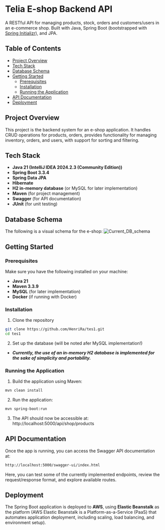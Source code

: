 # Telia E-shop Backend API

A RESTful API for managing products, stock, orders and customers/users in an e-commerce shop. Built with Java, Spring Boot (bootstrapped with [Spring Initializr](https://start.spring.io/)), and JPA.


## Table of Contents

- [Project Overview](#project-overview)
- [Tech Stack](#tech-stack)
- [Database Schema](#database-schema)
- [Getting Started](#getting-started)
  - [Prerequisites](#prerequisites)
  - [Installation](#installation)
  - [Running the Application](#running-the-application)
- [API Documentation](#api-documentation)
- [Deployment](#deployment)

## Project Overview

This project is the backend system for an e-shop application. It handles CRUD operations for products, orders, provides functionality for managing inventory, orders, and users, with support for sorting and filtering.

## Tech Stack

- **Java 21 (IntelliJ IDEA 2024.2.3 (Community Edition))**
- **Spring Boot 3.3.4**
- **Spring Data JPA**
- **Hibernate**
- **H2 in-memory database** (or MySQL for later implementation)
- **Maven** (for project management)
- **Swagger** (for API documentation)
- **JUnit** (for unit testing)

## Database Schema

The following is a visual schema for the e-shop:
![Current_DB_schema](https://github.com/user-attachments/assets/54a7e9e0-fc35-4f53-ac1d-ebe3fc54fa23)

## Getting Started
### Prerequisites
Make sure you have the following installed on your machine:
- **Java 21**
- **Maven 3.3.9**
- **MySQL** (for later implementation)
- **Docker** (if running with Docker)

### Installation
1. Clone the repository
```bash
git clone https://github.com/HenriRa/tes1.git
cd tes1 
```
2. Set up the database (will be noted afer MySQL implementation!)
- ***Currently, the use of an in-memory H2 database is implemented for the sake of simplicity and portability.***
 
### Running the Application
1. Build the application using Maven:
```bash
mvn clean install
```
2. Run the application:
```bash
mvn spring-boot:run
```
3. The API should now be accessible at: http://localhost:5000/api/shop/products

## API Documentation

Once the app is running, you can access the Swagger API documentation at:
```bash
http://localhost:5000/swagger-ui/index.html
```
Here, you can test some of the currently implemented endpoints, review the request/response format, and explore available routes.

## Deployment

The Spring Boot application is deployed to **AWS**, using **Elastic Beanstalk** as the platform (AWS Elastic Beanstalk is a Platform-as-a-Service (PaaS) that automates application deployment, including scaling, load balancing, and environment setup).
